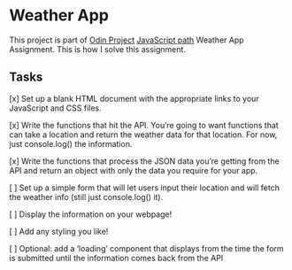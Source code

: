 # Weather App

This project is part of [Odin Project](https://www.theodinproject.com/courses/javascript/lessons/weather-app) [JavaScript path](https://www.theodinproject.com/paths/full-stack-javascript?) Weather App Assignment. This is how I solve this assignment.

## Tasks

[x] Set up a blank HTML document with the appropriate links to your JavaScript and CSS files.

[x] Write the functions that hit the API. You’re going to want functions that can take a location and return the weather data for that location. For now, just console.log() the information.

[x] Write the functions that process the JSON data you’re getting from the API and return an object with only the data you require for your app.

[ ] Set up a simple form that will let users input their location and will fetch the weather info (still just console.log() it).

[ ] Display the information on your webpage!

[ ] Add any styling you like!

[ ] Optional: add a ‘loading’ component that displays from the time the form is submitted until the information comes back from the API